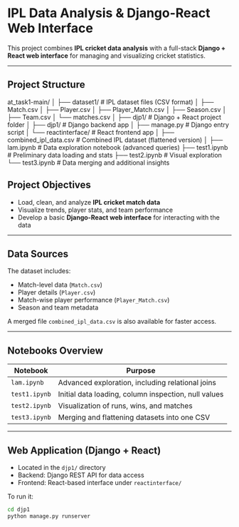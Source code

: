 # IPL Data Analysis & Django-React Web Interface

This project combines **IPL cricket data analysis** with a full-stack **Django + React web interface** for managing and visualizing cricket statistics.

---

##  Project Structure
at_task1-main/
│
├── dataset1/ # IPL dataset files (CSV format)
│ ├── Match.csv
│ ├── Player.csv
│ ├── Player_Match.csv
│ ├── Season.csv
│ ├── Team.csv
│ └── matches.csv
│
├── djp1/ # Django + React project folder
│ ├── djp1/ # Django backend app
│ ├── manage.py # Django entry script
│ └── reactinterface/ # React frontend app
│
├── combined_ipl_data.csv # Combined IPL dataset (flattened version)
│
├── lam.ipynb # Data exploration notebook (advanced queries)
├── test1.ipynb # Preliminary data loading and stats
├── test2.ipynb # Visual exploration
└── test3.ipynb # Data merging and additional insights

## Project Objectives

- Load, clean, and analyze **IPL cricket match data**
- Visualize trends, player stats, and team performance
- Develop a basic **Django-React web interface** for interacting with the data

---

## Data Sources

The dataset includes:
- Match-level data (`Match.csv`)
- Player details (`Player.csv`)
- Match-wise player performance (`Player_Match.csv`)
- Season and team metadata

A merged file `combined_ipl_data.csv` is also available for faster access.

---

##  Notebooks Overview

| Notebook      | Purpose                                                |
|---------------|--------------------------------------------------------|
| `lam.ipynb`   | Advanced exploration, including relational joins       |
| `test1.ipynb` | Initial data loading, column inspection, null values   |
| `test2.ipynb` | Visualization of runs, wins, and matches               |
| `test3.ipynb` | Merging and flattening datasets into one CSV           |

---

## Web Application (Django + React)

- Located in the `djp1/` directory
- Backend: Django REST API for data access
- Frontend: React-based interface under `reactinterface/`

To run it:
```bash
cd djp1
python manage.py runserver
